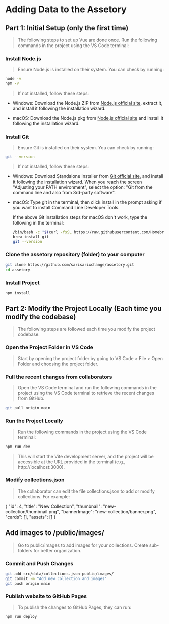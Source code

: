 # Adding Data to the Assetory

## Part 1: Initial Setup (only the first time)

> The following steps to set up Vue are done once. Run the following commands in the project using the VS Code terminal:

### Install Node.js

> Ensure Node.js is installed on their system. You can check by running:

```sh
node -v
npm -v
```

> If not installed, follow these steps:

- Windows: Download the Node.js ZIP from [Node.js official site](https://nodejs.org/en/download), extract it, and install it following the installation wizard.

- macOS: Download the Node.js pkg from [Node.js official site](https://nodejs.org/en/download) and install it following the installation wizard.

### Install Git

> Ensure Git is installed on their system. You can check by running:

```sh
git --version
```

> If not installed, follow these steps:

- Windows: Download Standalone Installer from [Git official site](https://git-scm.com/downloads/win), and install it following the installation wizard. When you reach the screen "Adjusting your PATH environment", select the option: "Git from the command line and also from 3rd-party software".

- macOS: Type git in the terminal, then click install in the prompt asking if you want to install Command Line Developer Tools.

    If the above Git installation steps for macOS don't work, type the following in the terminal:

    ```sh
    /bin/bash -c "$(curl -fsSL https://raw.githubusercontent.com/Homebrew/install/HEAD/install.sh)"
    brew install git
    git --version
    ```

### Clone the assetory repository (folder) to your computer

```sh
git clone https://github.com/sarisarixchange/assetory.git
cd assetory
```

### Install Project

```sh
npm install
```

## Part 2: Modify the Project Locally (Each time you modify the codebase)

> The following steps are followed each time you modify the project codebase. 


### Open the Project Folder in VS Code

> Start by opening the project folder by going to VS Code > File > Open Folder and choosing the project folder.

### Pull the recent changes from collaborators

> Open the VS Code terminal and run the following commands in the project using the VS Code terminal to retrieve the recent changes from GitHub.

```sh
git pull origin main
```

###  Run the Project Locally

> Run the following commands in the project using the VS Code terminal:

```sh
npm run dev
```

> This will start the Vite development server, and the project will be accessible at the URL provided in the terminal (e.g., http://localhost:3000).


### Modify collections.json

> The collaborator can edit the file collections.json to add or modify collections. For example:

{
  "id": 4,
  "title": "New Collection",
  "thumbnail": "new-collection/thumbnail.png",
  "bannerImage": "new-collection/banner.png",
  "cards": [],
  "assets": []
}

 ## Add images to /public/images/

> Go to public/images to add images for your collections. Create sub-folders for better organization.

### Commit and Push Changes

```sh
git add src/data/collections.json public/images/
git commit -m "Add new collection and images"
git push origin main
```

### Publish website to GitHub Pages

> To publish the changes to GitHub Pages, they can run:


```sh
npm run deploy
```